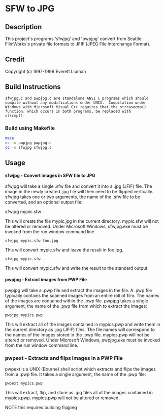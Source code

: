 # SFW to JPG

## Description
This project's programs 'sfwjpg' and 'pwpjpg' convert from Seattle
  FilmWorks's private file formats to JFIF (JPEG File Interchange
  Format).  

## Credit
Copyright (c) 1997-1999  Everett Lipman

## Build Instructions

    sfwjpg.c and pwpjpg.c are standalone ANSI C programs which should
    compile without any modifications under UNIX.  Compilation under
    Windows with Microsoft Visual C++ requires that the strcasecmp()
    function, which occurs in both programs, be replaced with
    strcmp().

### Build using Makefile
```bash
make
cc -o pwpjpg pwpjpg.c
cc -o sfwjpg sfwjpg.c
```

## Usage

#### sfwjpg - Convert images in SFW file to JPG

  sfwjpg will take a single .sfw file and convert it into a
  .jpg (JFIF) file.  The image in the newly created .jpg file
  will then need to be flipped vertically.  sfwjpg takes one or
  two arguments, the name of the .sfw file to be converted, and
  an optional output file:

  sfwjpg mypic.sfw

  This will create the file mypic.jpg in the current directory.
  mypic.sfw will not be altered or removed.  Under Microsoft
  Windows, sfwjpg.exe must be invoked from the run window
  command line.

  ```
  sfwjpg mypic.sfw foo.jpg
  ```

  This will convert mypic.sfw and leave the result in foo.jpg.

  ```
  sfwjpg mypic.sfw -
  ```

  This will convert mypic.sfw and write the result to the standard
  output.

#### pwpjpg - Extract images from PWP File

  pwpjpg will take a .pwp file and extract the images in the
  file.  A .pwp file typically contains the scanned images from
  an entire roll of film.  The names of the images are contained
  within the .pwp file.  pwpjpg takes a single argument, the
  name of the .pwp file from which to extract the images:

  ```
  pwpjpg mypics.pwp
  ```

  This will extract all of the images contained in mypics.pwp
  and write them in the current directory as .jpg (JFIF) files.
  The file names will correspond to the names of the images
  stored in the .pwp file.  mypics.pwp will not be altered or
  removed.  Under Microsoft Windows, pwpjpg.exe must be invoked
  from the run window command line.


### pwpext - Extracts and flips images in a PWP File

  pwpext is a UNIX (Bourne) shell script which extracts and
  flips the images from a .pwp file.  It takes a single
  argument, the name of the .pwp file:

  ```
  pwpext mypics.pwp
  ```

  This will extract, flip, and store as .jpg files all of the
  images contained in mypics.pwp.  mypics.pwp will not be
  altered or removed.

  NOTE this requires building flipjpeg

